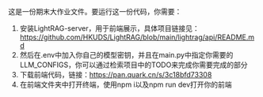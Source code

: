 这是一份期末大作业文件。要运行这一份代码，你需要：
1. 安装LightRAG-server，用于前端展示，具体项目链接见：https://github.com/HKUDS/LightRAG/blob/main/lightrag/api/README.md
2. 然后在.env中加入你自己的模型密钥，并且在main.py中指定你需要的LLM_CONFIGS，你可以通过检索项目中的TODO来完成你需要完成的部分
3. 下载前端代码，链接：https://pan.quark.cn/s/3c18bfd73308
4. 在前端文件夹中打开终端，使用npm i以及npm run dev打开你的前端
